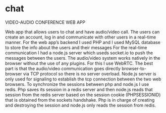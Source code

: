 # chat
VIDEO-AUDIO CONFERENCE WEB APP

Web app that allows users to chat and have audio/video call. The users can create an account, log in and communicate with other users in a real-time manner. For the web app’s backend I used PHP and I used MySQL database to store the info about the users and their messages
For the real-time communication I had a node.js server which useds socket.io to push the messages between the users. The audio/video system  works natively  in the browser without the use of any plugins. For this I use WebRTC. The best part is that the audio/video communication goes directly browser-to-browser via TCP protocol so there is no server overload. Node.js server is only used for signaling to establish the tcp connection between the two web browsers. To synchronize the sessions between php and node.js I use redis. Php saves its session in a redis server and then node.js reads that session from the redis server based on the session cookie (PHPSESSIONID) that is obtained from the sockets handshake. Php is in charge of creating and destroying the session and node.js only reads the session from redis.
